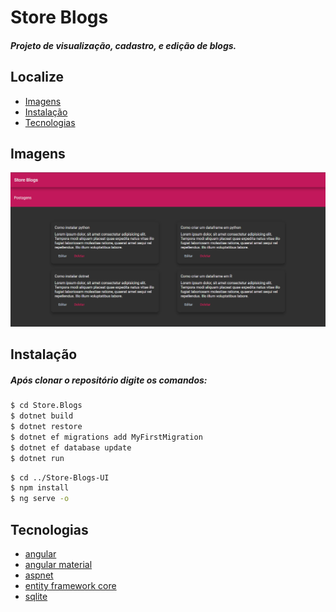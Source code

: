 # Store Blogs
##### Projeto de visualização, cadastro, e edição de blogs.

## Localize
* [Imagens](#imagens)
* [Instalação](#instalação)
* [Tecnologias](#tecnologias)

## Imagens
![Alt text](/Imagens/Home.PNG?raw=true "Tela de produto")

## Instalação
##### Após clonar o repositório digite os comandos: 

```bash
$ cd Store.Blogs
$ dotnet build
$ dotnet restore
$ dotnet ef migrations add MyFirstMigration
$ dotnet ef database update
$ dotnet run
```
```bash
$ cd ../Store-Blogs-UI
$ npm install
$ ng serve -o
```


## Tecnologias
* [angular](https://angular.io/)
* [angular material](https://material.angular.io/)
* [aspnet](https://dotnet.microsoft.com/apps/aspnet) 
* [entity framework core](https://docs.microsoft.com/pt-br/ef/core/)
* [sqlite](https://docs.microsoft.com/pt-br/ef/core/)